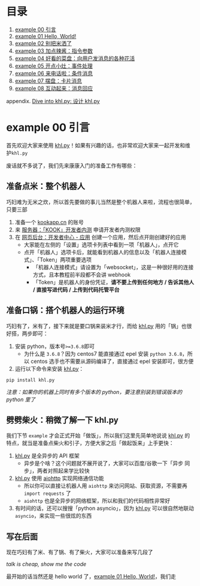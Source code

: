 # 目录

1. [example 00 引言](#example-00-引言)
2. [example 01 Hello, World!](./ex01_helloworld)
3. [example 02 别把米洒了](./ex02_config_file)
4. [example 03 加点辣酱：指令参数](./ex03_cmd_args)
5. [example 04 好看的菜盘：向用户发消息的各种花活](./ex04_reply)
5. [example 05 开点小灶：事件处理](./ex05_event)
7. [example 06 来电话啦：条件消息](./ex06_add_rule)
8. [example 07 摆盘：卡片消息](./ex07_card_message)
9. [example 08 互动起来：消息回应](./ex08_add_reaction)

appendix. [Dive into khl.py: 设计 khl.py](./appendix_dive_into_khlpy)

# example 00 引言

首先欢迎大家来使用 [khl.py](https://github.com/TWT233/khl.py)！如果有兴趣的话，也非常欢迎大家来一起开发和维护`khl.py`

废话就不多说了，我们先来康康入门的准备工作有哪些：

## 准备点米：整个机器人

巧妇难为无米之炊，所以首先要做的事儿当然是整个机器人来啦，流程也很简单，只要三部

1. 准备一个 [kookapp.cn](https://www.kookapp.cn/) 的账号
2. 来 [服务器：「KOOK」开发者内测](https://kaihei.co/RzFIH8) 申请开发者内测权限
3. 在 [网页后台：开发者中心 - 应用](https://developer.kaiheila.cn/app/index) 创建一个应用，然后点开刚创建好的应用
    - 大家能在左侧的「设置」选项卡列表中看到一项「机器人」，点开它
    - 点开「机器人」选项卡后，就能看到机器人的信息以及「机器人连接模式」、「Token」两项重要选项
        - 「机器人连接模式」请设置为「websocket」，这是一种很好用的连接方式，且本教程前半段都不会讲 webhook
        - 「Token」是机器人的身份凭证，**请不要上传到任何地方 / 告诉其他人 / 直接写进代码 / 上传到代码托管平台**

## 准备口锅：搭个机器人的运行环境

巧妇有了，米有了，接下来就是要口锅来装米才行，而给 [khl.py](https://github.com/TWT233/khl.py) 用的「锅」也很好搭，两步即可：

1. 安装 python，版本号`>=3.6.8`即可
    - 为什么是 `3.6.8`？因为 centos7 能直接通过 epel 安装 `python 3.6.8`，所以 centos 选手也不需要从源码编译了，直接通过 epel 安装即可，很方便
2. 运行以下命令来安装 [khl.py](https://github.com/TWT233/khl.py)：

```shell
pip install khl.py
```

_注意：如果你的机器上同时有多个版本的 python，要注意别装到错误版本的 python 里了_

## 劈劈柴火：稍微了解一下 khl.py

我们下节 `example` 才会正式开始「做饭」，所以我们这里先简单地说说 [khl.py](https://github.com/TWT233/khl.py) 的特点，就当是准备点柴火和引子，方便大家之后「做起饭来」上手更快：

1. [khl.py](https://github.com/TWT233/khl.py) 是全异步的 API 框架
    - 异步是个啥？这个问题就不展开说了，大家可以百度/谷歌一下「异步 同步」，两者对照起来学比较快
2. [khl.py](https://github.com/TWT233/khl.py) 使用 [aiohttp](https://docs.aiohttp.org/en/stable/) 实现网络通信功能
    - 所以你可以直接让机器人用 `aiohttp` 来访问网站、获取资源，不需要再 `import requests` 了
    - `aiohttp` 也是全异步的网络框架，所以和我们的代码相性非常好
3. 有时间的话，还可以搜搜「python asyncio」，因为 [khl.py](https://github.com/TWT233/khl.py) 可以很自然地联动 `asyncio`，来实现一些很炫的东西

## 写在后面

现在巧妇有了米、有了锅、有了柴火，大家可以准备来写几段了

_talk is cheap, show me the code_

最开始的话当然还是 hello world 了，[example 01 Hello, World!](./ex01_helloworld)，我们走
